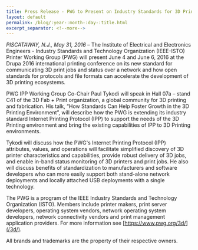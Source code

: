 ```yaml
---
title: Press Release - PWG to Present on Industry Standards for 3D Printing at drupa 2016
layout: default
permalink: /blog/:year-:month-:day-:title.html
excerpt_separator: <!--more-->
---
```


*PISCATAWAY, N.J., May 31, 2016* – The Institute
of Electrical and Electronics Engineers - Industry Standards and
Technology Organization (IEEE-ISTO) Printer Working Group (PWG) will
present June 4 and June 6, 2016 at the Drupa 2016 international printing
conference on its new standard for communicating 3D print jobs and
status over a network and how open standards for protocols and file
formats can accelerate the development of 3D printing ecosystems.

PWG IPP Working Group Co-Chair Paul Tykodi will speak in Hall 07a –
stand C41 of the 3D Fab + Print organization, a global community for 3D
printing and fabrication. His talk, “How Standards Can Help Foster
Growth in the 3D Printing Environment”, will describe how the PWG is
extending its industry standard Internet Printing Protocol (IPP) to
support the needs of the 3D Printing environment and bring the existing
capabilities of IPP to 3D Printing environments.

Tykodi will discuss how the PWG's Internet Printing Protocol (IPP)
attributes, values, and operations will facilitate simplified discovery
of 3D printer characteristics and capabilities, provide robust delivery
of 3D jobs, and enable in-band status monitoring of 3D printers and
print jobs. He also will discuss benefits of standardization to
manufacturers and software developers who can more easily support both
stand-alone network deployments and locally attached USB deployments
with a single technology.

The PWG is a program of the IEEE Industry Standards and Technology
Organization (ISTO). Members include printer makers, print server
developers, operating system vendors, network operating system
developers, network connectivity vendors and print management
application providers. For more information see [https://www.pwg.org/3d/](/3d/).

All brands and trademarks are the property of their respective owners.
